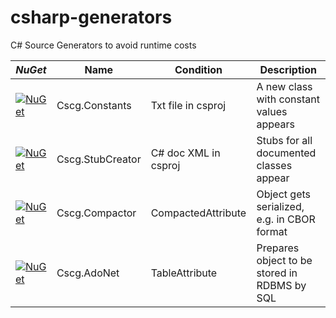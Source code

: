 # csharp-generators
C# Source Generators to avoid runtime costs

| *NuGet* | Name | Condition | Description |
|---|---|---|---|
| [![NuGet](https://img.shields.io/nuget/v/Cscg.Constants.svg)](https://www.nuget.org/packages/Cscg.Constants/) | Cscg.Constants | Txt file in csproj | A new class with constant values appears |
| [![NuGet](https://img.shields.io/nuget/v/Cscg.StubCreator.svg)](https://www.nuget.org/packages/Cscg.StubCreator/) | Cscg.StubCreator | C# doc XML in csproj | Stubs for all documented classes appear |
| [![NuGet](https://img.shields.io/nuget/v/Cscg.Compactor.svg)](https://www.nuget.org/packages/Cscg.Compactor/) | Cscg.Compactor | CompactedAttribute | Object gets serialized, e.g. in CBOR format |
| [![NuGet](https://img.shields.io/nuget/v/Cscg.AdoNet.svg)](https://www.nuget.org/packages/Cscg.AdoNet/) | Cscg.AdoNet | TableAttribute | Prepares object to be stored in RDBMS by SQL |
